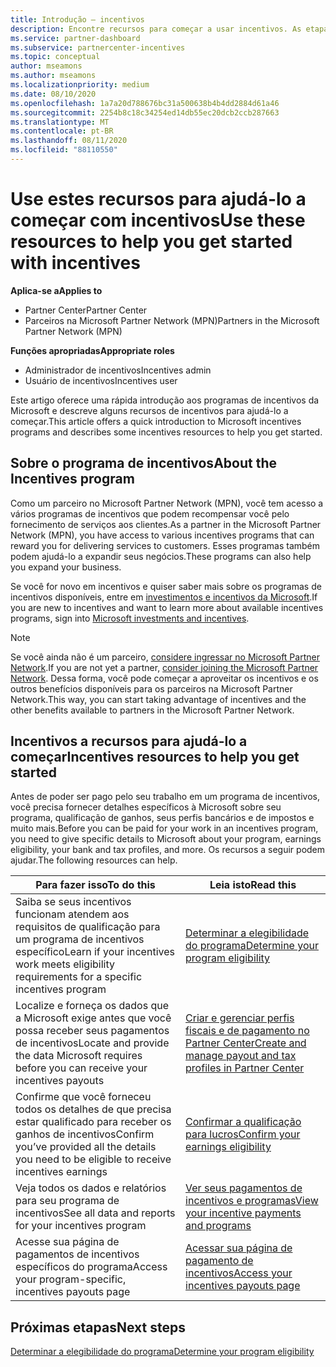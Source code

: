 ```yaml
---
title: Introdução – incentivos
description: Encontre recursos para começar a usar incentivos. As etapas incluem a confirmação de que você atende aos requisitos de qualificação e ao envio de detalhes bancários, de impostos e de pagamento.
ms.service: partner-dashboard
ms.subservice: partnercenter-incentives
ms.topic: conceptual
author: mseamons
ms.author: mseamons
ms.localizationpriority: medium
ms.date: 08/10/2020
ms.openlocfilehash: 1a7a20d788676bc31a500638b4b4dd2884d61a46
ms.sourcegitcommit: 2254b8c18c34254ed14db55ec20dcb2ccb287663
ms.translationtype: MT
ms.contentlocale: pt-BR
ms.lasthandoff: 08/11/2020
ms.locfileid: "88110550"
---
```

# <a name="use-these-resources-to-help-you-get-started-with-incentives"></a><span data-ttu-id="3abfb-104">Use estes recursos para ajudá-lo a começar com incentivos</span><span class="sxs-lookup"><span data-stu-id="3abfb-104">Use these resources to help you get started with incentives</span></span>

<span data-ttu-id="3abfb-105">**Aplica-se a**</span><span class="sxs-lookup"><span data-stu-id="3abfb-105">**Applies to**</span></span>

- <span data-ttu-id="3abfb-106">Partner Center</span><span class="sxs-lookup"><span data-stu-id="3abfb-106">Partner Center</span></span>
- <span data-ttu-id="3abfb-107">Parceiros na Microsoft Partner Network (MPN)</span><span class="sxs-lookup"><span data-stu-id="3abfb-107">Partners in the Microsoft Partner Network (MPN)</span></span>

<span data-ttu-id="3abfb-108">**Funções apropriadas**</span><span class="sxs-lookup"><span data-stu-id="3abfb-108">**Appropriate roles**</span></span>

- <span data-ttu-id="3abfb-109">Administrador de incentivos</span><span class="sxs-lookup"><span data-stu-id="3abfb-109">Incentives admin</span></span>
- <span data-ttu-id="3abfb-110">Usuário de incentivos</span><span class="sxs-lookup"><span data-stu-id="3abfb-110">Incentives user</span></span>

<span data-ttu-id="3abfb-111">Este artigo oferece uma rápida introdução aos programas de incentivos da Microsoft e descreve alguns recursos de incentivos para ajudá-lo a começar.</span><span class="sxs-lookup"><span data-stu-id="3abfb-111">This article offers a quick introduction to Microsoft incentives programs and describes some incentives resources to help you get started.</span></span>

## <a name="about-the-incentives-program"></a><span data-ttu-id="3abfb-112">Sobre o programa de incentivos</span><span class="sxs-lookup"><span data-stu-id="3abfb-112">About the Incentives program</span></span>

<span data-ttu-id="3abfb-113">Como um parceiro no Microsoft Partner Network (MPN), você tem acesso a vários programas de incentivos que podem recompensar você pelo fornecimento de serviços aos clientes.</span><span class="sxs-lookup"><span data-stu-id="3abfb-113">As a partner in the Microsoft Partner Network (MPN), you have access to various incentives programs that can reward you for delivering services to customers.</span></span> <span data-ttu-id="3abfb-114">Esses programas também podem ajudá-lo a expandir seus negócios.</span><span class="sxs-lookup"><span data-stu-id="3abfb-114">These programs can also help you expand your business.</span></span>

<span data-ttu-id="3abfb-115">Se você for novo em incentivos e quiser saber mais sobre os programas de incentivos disponíveis, entre em [investimentos e incentivos da Microsoft](https://partner.microsoft.com/membership/partner-incentives).</span><span class="sxs-lookup"><span data-stu-id="3abfb-115">If you are new to incentives and want to learn more about available incentives programs, sign into [Microsoft investments and incentives](https://partner.microsoft.com/membership/partner-incentives).</span></span>

> [!NOTE]
> <span data-ttu-id="3abfb-116">Se você ainda não é um parceiro, [considere ingressar no Microsoft Partner Network](https://partner.microsoft.com/membership).</span><span class="sxs-lookup"><span data-stu-id="3abfb-116">If you are not yet a partner, [consider joining the Microsoft Partner Network](https://partner.microsoft.com/membership).</span></span> <span data-ttu-id="3abfb-117">Dessa forma, você pode começar a aproveitar os incentivos e os outros benefícios disponíveis para os parceiros na Microsoft Partner Network.</span><span class="sxs-lookup"><span data-stu-id="3abfb-117">This way, you can start taking advantage of incentives and the other benefits available to partners in the Microsoft Partner Network.</span></span>  

## <a name="incentives-resources-to-help-you-get-started"></a><span data-ttu-id="3abfb-118">Incentivos a recursos para ajudá-lo a começar</span><span class="sxs-lookup"><span data-stu-id="3abfb-118">Incentives resources to help you get started</span></span>

<span data-ttu-id="3abfb-119">Antes de poder ser pago pelo seu trabalho em um programa de incentivos, você precisa fornecer detalhes específicos à Microsoft sobre seu programa, qualificação de ganhos, seus perfis bancários e de impostos e muito mais.</span><span class="sxs-lookup"><span data-stu-id="3abfb-119">Before you can be paid for your work in an incentives program, you need to give specific details to Microsoft about your program, earnings eligibility, your bank and tax profiles, and more.</span></span> <span data-ttu-id="3abfb-120">Os recursos a seguir podem ajudar.</span><span class="sxs-lookup"><span data-stu-id="3abfb-120">The following resources can help.</span></span>

|  <span data-ttu-id="3abfb-121">**Para fazer isso**</span><span class="sxs-lookup"><span data-stu-id="3abfb-121">**To do this**</span></span>  |  <span data-ttu-id="3abfb-122">**Leia isto**</span><span class="sxs-lookup"><span data-stu-id="3abfb-122">**Read this**</span></span>  |
|--------------|-----------|
| <span data-ttu-id="3abfb-123">Saiba se seus incentivos funcionam atendem aos requisitos de qualificação para um programa de incentivos específico</span><span class="sxs-lookup"><span data-stu-id="3abfb-123">Learn if your incentives work meets eligibility requirements for a specific incentives program</span></span> | [<span data-ttu-id="3abfb-124">Determinar a elegibilidade do programa</span><span class="sxs-lookup"><span data-stu-id="3abfb-124">Determine your program eligibility</span></span>](incentives-determined-your-program-eligibility.md)  |
| <span data-ttu-id="3abfb-125">Localize e forneça os dados que a Microsoft exige antes que você possa receber seus pagamentos de incentivos</span><span class="sxs-lookup"><span data-stu-id="3abfb-125">Locate and provide the data Microsoft requires before you can receive your incentives payouts</span></span> | [<span data-ttu-id="3abfb-126">Criar e gerenciar perfis fiscais e de pagamento no Partner Center</span><span class="sxs-lookup"><span data-stu-id="3abfb-126">Create and manage payout and tax profiles in Partner Center</span></span>](incentives-create-and-manage-your-payout-and-tax-profiles.md)  |
| <span data-ttu-id="3abfb-127">Confirme que você forneceu todos os detalhes de que precisa estar qualificado para receber os ganhos de incentivos</span><span class="sxs-lookup"><span data-stu-id="3abfb-127">Confirm you’ve provided all the details you need to be eligible to receive incentives earnings</span></span> | [<span data-ttu-id="3abfb-128">Confirmar a qualificação para lucros</span><span class="sxs-lookup"><span data-stu-id="3abfb-128">Confirm your earnings eligibility</span></span>](incentives-confirm-your-earnings-eligibility.md)  |
| <span data-ttu-id="3abfb-129">Veja todos os dados e relatórios para seu programa de incentivos</span><span class="sxs-lookup"><span data-stu-id="3abfb-129">See all data and reports for your incentives program</span></span> | [<span data-ttu-id="3abfb-130">Ver seus pagamentos de incentivos e programas</span><span class="sxs-lookup"><span data-stu-id="3abfb-130">View your incentive payments and programs</span></span>](understand-incentive-payouts.md)  |
| <span data-ttu-id="3abfb-131">Acesse sua página de pagamentos de incentivos específicos do programa</span><span class="sxs-lookup"><span data-stu-id="3abfb-131">Access your program-specific, incentives payouts page</span></span> | [<span data-ttu-id="3abfb-132">Acessar sua página de pagamento de incentivos</span><span class="sxs-lookup"><span data-stu-id="3abfb-132">Access your incentives payouts page</span></span>](incentives-unified-user-guide.md)  |

## <a name="next-steps"></a><span data-ttu-id="3abfb-133">Próximas etapas</span><span class="sxs-lookup"><span data-stu-id="3abfb-133">Next steps</span></span>

[<span data-ttu-id="3abfb-134">Determinar a elegibilidade do programa</span><span class="sxs-lookup"><span data-stu-id="3abfb-134">Determine your program eligibility</span></span>](incentives-determined-your-program-eligibility.md)